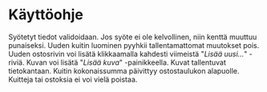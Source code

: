 # Käyttöohje

Syötetyt tiedot validoidaan. Jos syöte ei ole kelvollinen, niin kenttä muuttuu punaiseksi. Uuden kuitin luominen pyyhkii tallentamattomat muutokset pois. Uuden ostosrivin voi lisätä klikkaamalla kahdesti viimeistä "_Lisää uusi..._" -riviä. Kuvan voi lisätä "_Lisää kuva_" -painikkeella. Kuvat tallentuvat tietokantaan. Kuitin kokonaissumma päivittyy ostostaulukon alapuolle. Kuitteja tai ostoksia ei voi vielä poistaa.